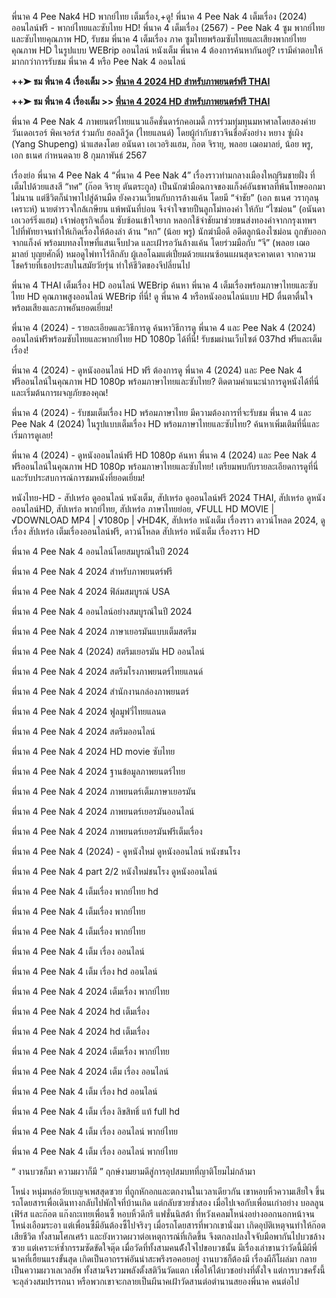 พี่นาค 4 Pee Nak4 HD พากย์ไทย เต็มเรื่อง,+ดู! พี่นาค 4 Pee Nak 4 เต็มเรื่อง (2024) ออนไลน์ฟรี - พากย์ไทยและซับไทย HD! พี่นาค 4 เต็มเรื่อง (2567) - Pee Nak 4 ซูม พากย์ไทยและซับไทยคุณภาพ HD, รับชม พี่นาค 4 เต็มเรื่อง ภาค ซูมไทยพร้อมซับไทยและเสียงพากย์ไทยคุณภาพ HD ในรูปแบบ WEBrip ออนไลน์ หนังเต็ม พี่นาค 4 ต้องการค้นหากันอยู่? เรามีคำตอบให้มากกว่าการรับชม พี่นาค 4 หรือ Pee Nak 4 ออนไลน์

**++➤ ชม พี่นาค 4 เรื่องเต็ม >> [พี่นาค 4 2024 HD สำหรับภาพยนตร์ฟรี THAI](https://hd.lemovies.top/th/movie/1172533/pee-nak-4)**

**++➤ ชม พี่นาค 4 เรื่องเต็ม >> [พี่นาค 4 2024 HD สำหรับภาพยนตร์ฟรี THAI](https://hd.lemovies.top/th/movie/1172533/pee-nak-4)**

พี่นาค 4 Pee Nak 4 ภาพยนตร์ไทยแนวแอ็คชั่นดาร์กคอเมดี้ การร่วมทุ่มทุนมหาศาลโดยสองค่าย วันเดอเรอร์ พิคเจอร์ส ร่วมกับ ฮอลลีวู้ด (ไทยแลนด์) โดยผู้กำกับชาวจีนชื่อดังอย่าง หยาง ซู่เผิง (Yang Shupeng) นำแสดงโดย อนันดา เอเวอริงแฮม, ก๊อต จิรายุ, พลอย เฌอมาลย์, น้อย พรู, เอก ธเนศ กำหนดฉาย 8 กุมภาพันธ์ 2567

เรื่องย่อ พี่นาค 4 Pee Nak 4 “พี่นาค 4 Pee Nak 4” เรื่องราวท่ามกลางเมืองใหญ่ริมชายฝั่ง ที่เต็มไปด้วยแสงสี “ทศ” (ก๊อต จิรายุ ตันตระกูล) เป็นนักฆ่ามือฉกาจของแก็งค์อันธพาลที่พ้นโทษออกมาไม่นาน แต่ชีวิตก็นำพาไปสู่ด้านมืด ยังคงวนเวียนกับการล้างแค้น โดยมี “จ่าชัย” (เอก ธเนศ วรากุลนุเคราะห์) นายตำรวจใกล้เกษียน แพ้พนันที่บ่อน จึงจำใจขายปืนลูกโม่ทองคำ ให้กับ “ไซม่อน” (อนันดา เอเวอร์ริ่งแฮม) เจ้าพ่อธุรกิจเถื่อน ซับซ้อนเข้าใจยาก หลอกใช้จ่าชัยมาช่วยขนส่งทองคำจากกรุงเทพฯ ไปที่พัทยาจนทำให้เกิดเรื่องให้ต้องล่า ด้าน “หก” (น้อย พรู) นักฆ่ามือดี อดีตลูกน้องไซม่อน ถูกขับออกจากแก็งค์ พร้อมบทลงโทษที่แสนเจ็บปวด และเฝ้ารอวันล้างแค้น โดยร่วมมือกับ “จี” (พลอย เฌอมาลย์ บุญยศักดิ์) หมอดูไพ่ทาโร่ลึกลับ ผู้เลอโฉมแต่เปี่ยมด้วยแผนซ้อนแผนสุดจะคาดเดา จากความโชคร้ายที่เธอประสบในสมัยวัยรุ่น ทำให้ชีวิตของจีปลี่ยนไป

พี่นาค 4 THAI เต็มเรื่อง HD ออนไลน์ WEBrip ค้นหา พี่นาค 4 เต็มเรื่องพร้อมภาษาไทยและซับไทย HD คุณภาพสูงออนไลน์ WEBrip ที่นี่! ดู พี่นาค 4 หรือหนังออนไลน์แบบ HD ตื่นตาตื่นใจพร้อมเสียงและภาพอันยอดเยี่ยม!

พี่นาค 4 (2024) - รายละเอียดและวิธีการดู ค้นหาวิธีการดู พี่นาค 4 และ Pee Nak 4 (2024) ออนไลน์ฟรีพร้อมซับไทยและพากย์ไทย HD 1080p ได้ที่นี่! รับชมผ่านเว็บไซต์ 037hd ฟรีและเต็มเรื่อง!

พี่นาค 4 (2024) - ดูหนังออนไลน์ HD ฟรี ต้องการดู พี่นาค 4 (2024) และ Pee Nak 4 ฟรีออนไลน์ในคุณภาพ HD 1080p พร้อมภาษาไทยและซับไทย? ติดตามคำแนะนำการดูหนังได้ที่นี่และเริ่มต้นการผจญภัยของคุณ!

พี่นาค 4 (2024) - รับชมเต็มเรื่อง HD พร้อมภาษาไทย มีความต้องการที่จะรับชม พี่นาค 4 และ Pee Nak 4 (2024) ในรูปแบบเต็มเรื่อง HD พร้อมภาษาไทยและซับไทย? ค้นหาเพิ่มเติมที่นี่และเริ่มการดูเลย!

พี่นาค 4 (2024) - ดูหนังออนไลน์ฟรี HD 1080p ค้นหา พี่นาค 4 (2024) และ Pee Nak 4 ฟรีออนไลน์ในคุณภาพ HD 1080p พร้อมภาษาไทยและซับไทย! เตรียมพบกับรายละเอียดการดูที่นี่และรับประสบการณ์การชมหนังที่ยอดเยี่ยม!

หนังไทย-HD - สัปเหร่อ ดูออนไลน์ หนังเต็ม, สัปเหร่อ ดูออนไลน์ฟรี 2024 THAI, สัปเหร่อ ดูหนังออนไลน์HD, สัปเหร่อ พากย์ไทย, สัปเหร่อ ภาษาไทยย่อย, √FULL HD MOVIE | √DOWNLOAD MP4 | √1080p | √HD4K, สัปเหร่อ หนังเต็ม เรื่องราว ดาวน์โหลด 2024, ดูเรื่อง สัปเหร่อ เต็มเรื่องออนไลน์ฟรี, ดาวน์โหลด สัปเหร่อ หนังเต็ม เรื่องราว HD

พี่นาค 4 Pee Nak 4 ออนไลน์โดยสมบูรณ์ในปี 2024

พี่นาค 4 Pee Nak 4 2024 สำหรับภาพยนตร์ฟรี

พี่นาค 4 Pee Nak 4 2024 ฟิล์มสมบูรณ์ USA

พี่นาค 4 Pee Nak 4 ออนไลน์อย่างสมบูรณ์ในปี 2024

พี่นาค 4 Pee Nak 4 2024 ภาษาเยอรมันแบบเต็มสตรีม

พี่นาค 4 Pee Nak 4 (2024) สตรีมเยอรมัน HD ออนไลน์

พี่นาค 4 Pee Nak 4 2024 สตรีมโรงภาพยนตร์ไทยแลนด์

พี่นาค 4 Pee Nak 4 2024 สํานักงานกล่องภาพยนตร์

พี่นาค 4 Pee Nak 4 2024 ฟูลมูฟวี่ไทยแลนด

พี่นาค 4 Pee Nak 4 2024 สตรีมออนไลน์

พี่นาค 4 Pee Nak 4 2024 HD movie ซับไทย

พี่นาค 4 Pee Nak 4 2024 ฐานข้อมูลภาพยนตร์ไทย

พี่นาค 4 Pee Nak 4 2024 ภาพยนตร์เต็มภาษาเยอรมัน

พี่นาค 4 Pee Nak 4 2024 ภาพยนตร์เยอรมันออนไลน์

พี่นาค 4 Pee Nak 4 2024 ภาพยนตร์เยอรมันฟรีเต็มเรื่อง

พี่นาค 4 Pee Nak 4 (2024) - ดูหนังใหม่ ดูหนังออนไลน์ หนังชนโรง

พี่นาค 4 Pee Nak 4 part 2/2 หนังใหม่ชนโรง ดูหนังออนไลน์

พี่นาค 4 Pee Nak 4 เต็มเรื่อง พากย์ไทย hd

พี่นาค 4 Pee Nak 4 เต็มเรื่อง พากย์ไทย

พี่นาค 4 Pee Nak 4 เต็มเรื่อง พากย์ไทย

พี่นาค 4 Pee Nak 4 เต็ม เรื่อง ออนไลน์

พี่นาค 4 Pee Nak 4 เต็ม เรื่อง hd ออนไลน์

พี่นาค 4 Pee Nak 4 2024 เต็มเรื่อง พากย์ไทย

พี่นาค 4 Pee Nak 4 2024 hd เต็มเรื่อง

พี่นาค 4 Pee Nak 4 2024 hd เต็มเรื่อง

พี่นาค 4 Pee Nak 4 2024 เต็มเรื่อง พากย์ไทย

พี่นาค 4 Pee Nak 4 2024 เต็ม เรื่อง ออนไลน์

พี่นาค 4 Pee Nak 4 เต็ม เรื่อง hd ออนไลน์

พี่นาค 4 Pee Nak 4 เต็ม เรื่อง ลิขสิทธิ์ แท้ full hd

พี่นาค 4 Pee Nak 4 เต็ม เรื่อง ออนไลน์ พากย์ไทย

พี่นาค 4 Pee Nak 4 เต็ม เรื่อง ออนไลน์ พากย์ไทย

“ งานบวชก็มา ความผวาก็มี ” ฤกษ์งามยามดีสู่การอุปสมบทที่ญาติโยมไม่กล้ามา

โหน่ง หนุ่มหล่อวัยเบญจเพสสุดซวย ที่ถูกหักอกและตกงานในเวลาเดียวกัน เขาหอบหิ้วความเสียใจ ขึ้นรถโดยสารเพื่อเดินทางกลับไปพักใจที่บ้านเกิด แต่กลับซวยซํ้าสอง เมื่อไปเจอกับเพื่อนเก่าอย่าง บอลลูน เฟิร์ส และก๊อต แก๊งกะเทยเพื่อนซี้ หอบหิ้วดีกรี แฟชั่นนิสต้า ที่หวังเคลมโหน่งอย่างออกนอกหน้าจนโหน่งเอือมระอา แต่เพื่อนซี้มีอันต้องซี้ไปจริงๆ เมื่อรถโดยสารที่พวกเขานั่งมา เกิดอุบัติเหตุจนทําให้ก๊อตเสียชีวิต ทั้งสามโศกเศร้า และยังหวาดผวาต่อเหตุการณ์ที่เกิดขึ้น จึงตกลงปลงใจจับมือพากันไปบวชล้างซวย แต่เคราะห์ซํ้ากรรมซัดขัดใจตุ๊ด เมื่อวัดที่ทั้งสามคนต้ังใจไปขอบวชนั้น มีเรื่องเล่าขานว่าวัดนี้มีผีพี่นาคที่เฮี้ยนแรงขั้นสุด เกิดเป็นอาถรรพ์อันน่าสะพรึงรอคอยอยู่ งานบวชก็ต้องมี เรื่องผีก็โผล่มา กลายเป็นความผวาเลเวลอัพ ทั้งสามจึงรวมพลังตั้งสติวีนวัดแตก เพื่อให้ได้บวชอย่างที่ตั้งใจ แต่การบวชครั้งนี้จะลุล่วงสมปรารถนา หรือพวกเขาจะกลายเป็นผีนาคเฝ้าวัดสานต่อตํานานสยองพี่นาค คนต่อไป

